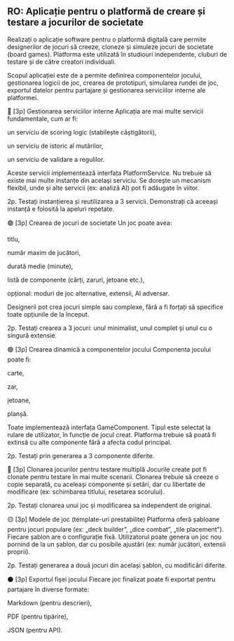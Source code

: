 ## RO: Aplicație pentru o platformă de creare și testare a jocurilor de societate
Realizați o aplicație software pentru o platformă digitală care permite designerilor de jocuri să creeze, cloneze și simuleze jocuri de societate (board games). Platforma este utilizată în studiouri independente, cluburi de testare și de către creatori individuali.

Scopul aplicației este de a permite definirea componentelor jocului, gestionarea logicii de joc, crearea de prototipuri, simularea rundei de joc, exportul datelor pentru partajare și gestionarea serviciilor interne ale platformei.

🔵 [3p] Gestionarea serviciilor interne
Aplicația are mai multe servicii fundamentale, cum ar fi:

un serviciu de scoring logic (stabilește câștigătorii),

un serviciu de istoric al mutărilor,

un serviciu de validare a regulilor.

Aceste servicii implementează interfața PlatformService. Nu trebuie să existe mai multe instanțe din același serviciu. Se dorește un mecanism flexibil, unde și alte servicii (ex: analiză AI) pot fi adăugate în viitor.

2p. Testați instanțierea și reutilizarea a 3 servicii. Demonstrați că aceeași instanță e folosită la apeluri repetate.

🟢 [3p] Crearea de jocuri de societate
Un joc poate avea:

titlu,

număr maxim de jucători,

durată medie (minute),

listă de componente (cărți, zaruri, jetoane etc.),

opțional: moduri de joc alternative, extensii, AI adversar.

Designerii pot crea jocuri simple sau complexe, fără a fi forțați să specifice toate opțiunile de la început.

2p. Testați crearea a 3 jocuri: unul minimalist, unul complet și unul cu o singură extensie.

🟣 [3p] Crearea dinamică a componentelor jocului
Componenta jocului poate fi:

carte,

zar,

jetoane,

planșă.

Toate implementează interfața GameComponent. Tipul este selectat la rulare de utilizator, în funcție de jocul creat. Platforma trebuie să poată fi extinsă cu alte componente fără a afecta codul principal.

2p. Testați prin generarea a 3 componente diferite.

🔴 [3p] Clonarea jocurilor pentru testare multiplă
Jocurile create pot fi clonate pentru testare în mai multe scenarii. Clonarea trebuie să creeze o copie separată, cu aceleași componente și setări, dar cu libertate de modificare (ex: schimbarea titlului, resetarea scorului).

2p. Testați clonarea unui joc și modificarea sa independent de original.

🟡 [3p] Modele de joc (template-uri prestabilite)
Platforma oferă șabloane pentru jocuri populare (ex: „deck builder”, „dice combat”, „tile placement”). Fiecare șablon are o configurație fixă. Utilizatorul poate genera un joc nou pornind de la un șablon, dar cu posibile ajustări (ex: număr jucători, extensii proprii).

2p. Testați generarea a două jocuri din același șablon, cu modificări diferite.

⚫ [3p] Exportul fișei jocului
Fiecare joc finalizat poate fi exportat pentru partajare în diverse formate:

Markdown (pentru descrieri),

PDF (pentru tipărire),

JSON (pentru API).